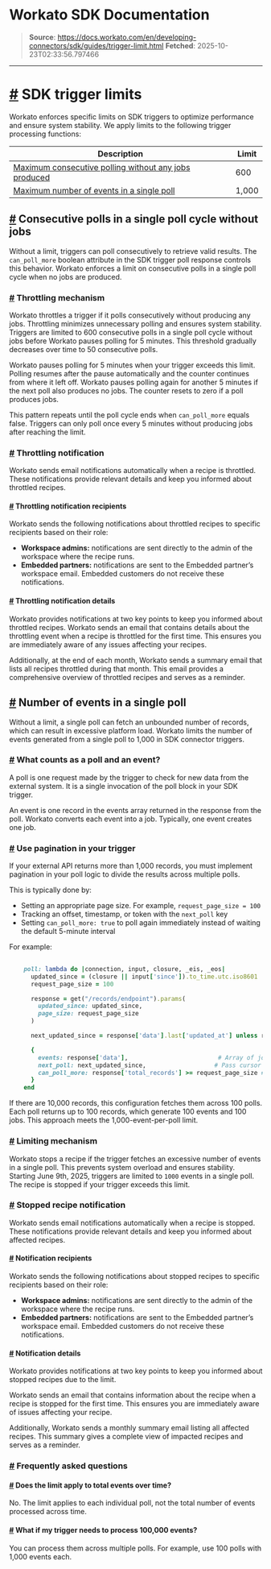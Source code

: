 # Workato SDK Documentation

> **Source**: https://docs.workato.com/en/developing-connectors/sdk/guides/trigger-limit.html
> **Fetched**: 2025-10-23T02:33:56.797466

---

# [#](<#sdk-trigger-limit>) SDK trigger limits

Workato enforces specific limits on SDK triggers to optimize performance and ensure system stability. We apply limits to the following trigger processing functions:

Description |  Limit   
---|---  
[Maximum consecutive polling without any jobs produced](</developing-connectors/sdk/guides/trigger-limit.html#consecutive-polls-in-a-single-poll-cycle-without-jobs>)| 600  
[Maximum number of events in a single poll](</developing-connectors/sdk/guides/trigger-limit.html#number-of-events-per-poll>)| 1,000  

## [#](<#consecutive-polls-in-a-single-poll-cycle-without-jobs>) Consecutive polls in a single poll cycle without jobs

Without a limit, triggers can poll consecutively to retrieve valid results. The `can_poll_more` boolean attribute in the SDK trigger poll response controls this behavior. Workato enforces a limit on consecutive polls in a single poll cycle when no jobs are produced.

### [#](<#throttling-mechanism>) Throttling mechanism

Workato throttles a trigger if it polls consecutively without producing any jobs. Throttling minimizes unnecessary polling and ensures system stability. Triggers are limited to 600 consecutive polls in a single poll cycle without jobs before Workato pauses polling for 5 minutes. This threshold gradually decreases over time to 50 consecutive polls.

Workato pauses polling for 5 minutes when your trigger exceeds this limit. Polling resumes after the pause automatically and the counter continues from where it left off. Workato pauses polling again for another 5 minutes if the next poll also produces no jobs. The counter resets to zero if a poll produces jobs.

This pattern repeats until the poll cycle ends when `can_poll_more` equals false. Triggers can only poll once every 5 minutes without producing jobs after reaching the limit.

### [#](<#notification-mechanism>) Throttling notification

Workato sends email notifications automatically when a recipe is throttled. These notifications provide relevant details and keep you informed about throttled recipes.

#### [#](<#recipients>) Throttling notification recipients

Workato sends the following notifications about throttled recipes to specific recipients based on their role:

  * **Workspace admins:** notifications are sent directly to the admin of the workspace where the recipe runs.
  * **Embedded partners:** notifications are sent to the Embedded partner’s workspace email. Embedded customers do not receive these notifications.

#### [#](<#notification-details>) Throttling notification details

Workato provides notifications at two key points to keep you informed about throttled recipes. Workato sends an email that contains details about the throttling event when a recipe is throttled for the first time. This ensures you are immediately aware of any issues affecting your recipes.

Additionally, at the end of each month, Workato sends a summary email that lists all recipes throttled during that month. This email provides a comprehensive overview of throttled recipes and serves as a reminder.

## [#](<#number-of-events-per-poll>) Number of events in a single poll

Without a limit, a single poll can fetch an unbounded number of records, which can result in excessive platform load. Workato limits the number of events generated from a single poll to 1,000 in SDK connector triggers.

### [#](<#what-counts-as-a-poll-and-an-event>) What counts as a poll and an event?

A poll is one request made by the trigger to check for new data from the external system. It is a single invocation of the poll block in your SDK trigger.

An event is one record in the events array returned in the response from the poll. Workato converts each event into a job. Typically, one event creates one job.

### [#](<#use-pagination-in-your-trigger>) Use pagination in your trigger

If your external API returns more than 1,000 records, you must implement pagination in your poll logic to divide the results across multiple polls.

This is typically done by:

  * Setting an appropriate page size. For example, `request_page_size = 100`
  * Tracking an offset, timestamp, or token with the `next_poll` key
  * Setting `can_poll_more: true` to poll again immediately instead of waiting the default 5-minute interval

For example:
```ruby
 
    poll: lambda do |connection, input, closure, _eis, _eos|
      updated_since = (closure || input['since']).to_time.utc.iso8601
      request_page_size = 100

      response = get("/records/endpoint").params(
        updated_since: updated_since,
        page_size: request_page_size
      )

      next_updated_since = response['data'].last['updated_at'] unless response['data'].blank?

      {
        events: response['data'],                         # Array of jobs
        next_poll: next_updated_since,                   # Pass cursor for next poll
        can_poll_more: response['total_records'] >= request_page_size # Trigger next poll immediately
      }
    end


```

If there are 10,000 records, this configuration fetches them across 100 polls. Each poll returns up to 100 records, which generate 100 events and 100 jobs. This approach meets the 1,000-event-per-poll limit.

### [#](<#limiting-mechanism>) Limiting mechanism

Workato stops a recipe if the trigger fetches an excessive number of events in a single poll. This prevents system overload and ensures stability. Starting June 9th, 2025, triggers are limited to `1000` events in a single poll. The recipe is stopped if your trigger exceeds this limit.

### [#](<#stopped-recipe-notification>) Stopped recipe notification

Workato sends email notifications automatically when a recipe is stopped. These notifications provide relevant details and keep you informed about affected recipes.

#### [#](<#notification-recipients>) Notification recipients

Workato sends the following notifications about stopped recipes to specific recipients based on their role:

  * **Workspace admins:** notifications are sent directly to the admin of the workspace where the recipe runs.
  * **Embedded partners:** notifications are sent to the Embedded partner’s workspace email. Embedded customers do not receive these notifications.

#### [#](<#notification-details-2>) Notification details

Workato provides notifications at two key points to keep you informed about stopped recipes due to the limit.

Workato sends an email that contains information about the recipe when a recipe is stopped for the first time. This ensures you are immediately aware of issues affecting your recipe.

Additionally, Workato sends a monthly summary email listing all affected recipes. This summary gives a complete view of impacted recipes and serves as a reminder.

### [#](<#frequently-asked-questions>) Frequently asked questions

#### [#](<#does-the-limit-apply-to-total-events-over-time>) Does the limit apply to total events over time?

No. The limit applies to each individual poll, not the total number of events processed across time.

#### [#](<#what-if-my-trigger-needs-to-process-100-000-events>) What if my trigger needs to process 100,000 events?

You can process them across multiple polls. For example, use 100 polls with 1,000 events each.
